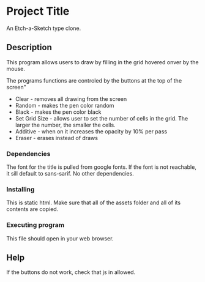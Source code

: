 # Project Title

An Etch-a-Sketch type clone.

## Description

This program allows users to draw by filling in the grid hovered onver by the mouse.

The programs functions are controled by the buttons at the top of the screen"
- Clear - removes all drawing from the screen
- Random - makes the pen color random
- Black - makes the pen color black
- Set Grid Size - allows user to set the number of cells in the grid. The larger the number, the smaller the cells.
- Additive - when on it increases the opacity by 10% per pass
- Eraser - erases instead of draws


### Dependencies

The font for the title is pulled from google fonts. If the font is not reachable, it sill default to sans-sarif. No other dependencies.

### Installing

This is static html. Make sure that all of the assets folder and all of its contents are copied.  

### Executing program

This file should open in your web browser.

## Help

If the buttons do not work, check that js in allowed.
